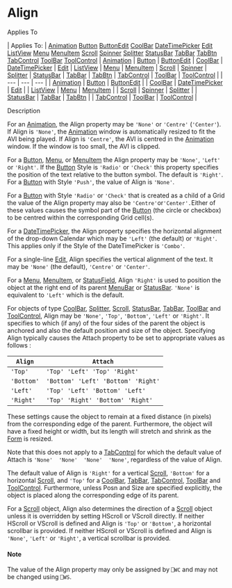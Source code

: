 




<h1 class="heading"><span class="name">Align</span></h1>

Applies To

| Applies To: | [Animation](./animation.md) [Button](./button.md) [ButtonEdit](./buttonedit.md) [CoolBar](./coolbar.md) [DateTimePicker](./datetimepicker.md) [Edit](./edit.md) [ListView](./listview.md) [Menu](./menu.md) [MenuItem](./menuitem.md) [Scroll](./scroll.md) [Spinner](./spinner.md) [Splitter](./splitter.md) [StatusBar](./statusbar.md) [TabBar](./tabbar.md) [TabBtn](./tabbtn.md) [TabControl](./tabcontrol.md) [ToolBar](./toolbar.md) [ToolControl](./toolcontrol.md) | [Animation](./animation.md) | [Button](./button.md) | [ButtonEdit](./buttonedit.md) | [CoolBar](./coolbar.md) | [DateTimePicker](./datetimepicker.md) | [Edit](./edit.md) | [ListView](./listview.md) | [Menu](./menu.md) | [MenuItem](./menuitem.md) | [Scroll](./scroll.md) | [Spinner](./spinner.md) | [Splitter](./splitter.md) | [StatusBar](./statusbar.md) | [TabBar](./tabbar.md) | [TabBtn](./tabbtn.md) | [TabControl](./tabcontrol.md) | [ToolBar](./toolbar.md) | [ToolControl](./toolcontrol.md) |
| --- | --- | ---  |
| [Animation](./animation.md) | [Button](./button.md) | [ButtonEdit](./buttonedit.md) |
| [CoolBar](./coolbar.md) | [DateTimePicker](./datetimepicker.md) | [Edit](./edit.md) |
| [ListView](./listview.md) | [Menu](./menu.md) | [MenuItem](./menuitem.md) |
| [Scroll](./scroll.md) | [Spinner](./spinner.md) | [Splitter](./splitter.md) |
| [StatusBar](./statusbar.md) | [TabBar](./tabbar.md) | [TabBtn](./tabbtn.md) |
| [TabControl](./tabcontrol.md) | [ToolBar](./toolbar.md) | [ToolControl](./toolcontrol.md) |


Description


For an [Animation](./animation.md), the Align property may be `'None'` or `'Centre'` (`'Center'`). If Align is `'None'`, the [Animation](./animation.md) window is automatically resized to fit the AVI being played. If Align is `'Centre'`, the AVI is centred in the [Animation](./animation.md) window. If the window is too small, the AVI is clipped.



For a [Button](./button.md), [Menu](./menu.md), or [MenuItem](./menuitem.md) the Align property may be `'None'`, `'Left'` or `'Right'`. If the [Button](./button.md) Style is `'Radio'` or `'Check'` this property specifies the position of the text relative to the button symbol. The default is `'Right'`. For a [Button](./button.md) with Style `'Push'`, the value of Align is `'None'`.


For a [Button](./button.md) with Style `'Radio'` or `'Check'` that is created as a child of a Grid the value of the Align property may also be `'Centre'`or`'Center'.`Either of these values causes the symbol part of the [Button](./button.md) (the circle or checkbox) to be centred within the corresponding Grid cell(s).


For a [DateTimePicker](./datetimepicker.md), the Align property specifies the horizontal alignment of the drop-down Calendar which may be `'Left'` (the default) or `'Right'`. This applies only if the Style of the DateTimePicker is `'Combo'`.


For a single-line [Edit](./edit.md), Align specifies the vertical alignment of the text. It may be `'None'` (the default), `'Centre'` or `'Center'`.


For a [Menu](./menu.md), [MenuItem](./menuitem.md), or [StatusField](./statusfield.md), Align `'Right'` is used to position the object at the right end of its parent [MenuBar](./menubar.md) or [StatusBar](./statusbar.md). `'None'` is equivalent to `'Left'` which is the default.


For objects of type [CoolBar](./coolbar.md), [Splitter](./splitter.md), [Scroll](./scroll.md), [StatusBar](./statusbar.md), [TabBar](./tabbar.md), [ToolBar](./toolbar.md) and [ToolControl](./toolcontrol.md), Align may be `'None'`, `'Top'`, `'Bottom'`, `'Left'` or `'Right'`. It specifies to which (if any) of the four sides of the parent the object is anchored and also the default position and size of the object. Specifying Align typically causes the Attach property to be set to appropriate values as follows :

| `Align` | `Attach` |
| --- | ---  |
| `'Top'` | `'Top' 'Left' 'Top' 'Right'` |
| `'Bottom'` | `'Bottom' 'Left' 'Bottom' 'Right'` |
| `'Left'` | `'Top' 'Left' 'Bottom' 'Left'` |
| `'Right'` | `'Top' 'Right' 'Bottom' 'Right'` |


These settings cause the object to remain at a fixed distance (in pixels) from the corresponding edge of the parent. Furthermore, the object will have a fixed height or width, but its length will stretch and shrink as the [Form](./form.md) is resized.


Note that this does not apply to a [TabControl](./tabcontrol.md) for which the default value of Attach is `'None'  'None'  'None'  'None'`, regardless of the value of Align.


The default value of Align is `'Right'` for a vertical [Scroll](./scroll.md), `'Bottom'` for a horizontal [Scroll](./scroll.md), and `'Top'` for a [CoolBar](./coolbar.md), [TabBar](./tabbar.md), [TabControl](./tabcontrol.md), [ToolBar](./toolbar.md) and [ToolControl](./toolcontrol.md). Furthermore, unless Posn and Size are specified explicitly, the object is placed along the corresponding edge of its parent.


For a [Scroll](./scroll.md) object, Align also determines the direction of a [Scroll](./scroll.md) object unless it is overridden by setting HScroll or VScroll directly. If neither HScroll or VScroll is defined and Align is `'Top'` or `'Bottom'`, a horizontal scrollbar is provided. If neither HScroll or VScroll is defined and Align is `'None'`, `'Left'` or `'Right'`, a vertical scrollbar is provided.

#### Note


The value of the Align property may only be assigned by `⎕WC` and may not be changed using `⎕WS`.


